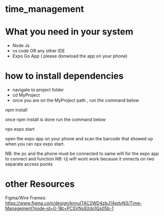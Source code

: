 # time_management

# What you need in your system

- Node Js
- vs code OR any other IDE
- Expo Go App ( please donwload the app on your phone)

# how to install dependencies

- navigate to project folder
- cd MyProject
- once you are on the MyProject path , run the command below

npm install

once npm install is done run the command below

npx expo start

open the expo app on your phone and scan the barcode that showed up when you ran npx expo start.

NB: the pc and the phone must be connected to same wifi for the expo app to connect and function 
NB: Uj wifi wont work because it onnects on two separate access points


# other Resources 

Figma/Wire Frames: https://www.figma.com/design/knnulTAC2WD4zbJ14edyN3/Time-Management?node-id=0-1&t=PCSVNs92do1Qs05b-1